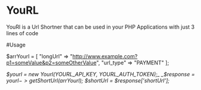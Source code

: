 # YouRL
YouRl is a Url Shortner that can be used in your PHP Applications with just 3 lines of code

#Usage

$arrYourl = [
	"longUrl" 		=> "http://www.example.com?p1=someValue&p2=someOtherValue",
	"url_type" 		=> "PAYMENT"
];

_$yourl 	  = new Yourl(YOURL_API_KEY, YOURL_AUTH_TOKEN);_
_$response = $yourl->getShortUrl($arrYourl);_
_$shortUrl = $response['shortUrl'];_
